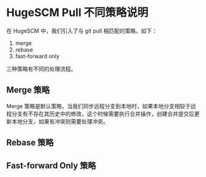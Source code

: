 # HugeSCM Pull 不同策略说明

在 HugeSCM 中，我们引入了与 git pull 相匹配的策略，如下：

1. merge
2. rebase
3. fast-forward only

三种策略有不同的处理流程。

## Merge 策略

Merge 策略是默认策略，当我们同步远程分支到本地时，如果本地分支相较于远程分支有不存在其历史中的修改，这个时候需要执行合并操作，创建合并提交后更新本地分支，如果有冲突则需要处理冲突。

## Rebase 策略

## Fast-forward Only 策略



<!-- 在 Git 中，--ff 和 --ff-only 是与 git pull 或 git merge 命令相关的两个选项，它们控制 Git 如何处理 fast-forward（快进）操作。

--ff (fast-forward):

当合并的分支是当前分支的直接后代时（即没有发生分叉），Git 会进行快进合并。这意味着当前分支的头部指针会简单地移动到合并分支的最新提交上。
如果存在分叉，即合并的分支不是当前分支的直接后代，Git 会执行一次实际的合并操作，可能会产生一个新的合并提交。
--ff-only (fast-forward only):

这个选项告诉 Git 只在可以进行快进合并的情况下执行合并操作。如果合并不能通过快进完成（即有分叉），git pull 或 git merge 将会失败，不会进行合并。
使用 --ff-only 可以确保不会产生意外的合并提交。
简而言之，--ff-only 严格要求 Git 只在快进模式下合并，而 --ff 允许 Git 在无法快进时执行一般的合并操作。如果你想要保持历史线性，或者避免在合并时创建额外的合并提交，--ff-only 是一个有用的选项。 -->